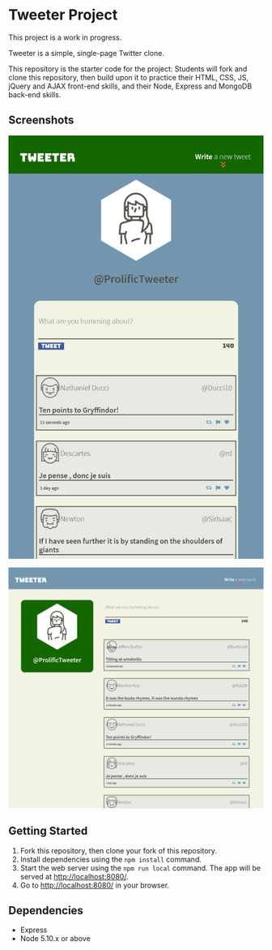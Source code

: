 # Tweeter Project

This project is a work in progress.

Tweeter is a simple, single-page Twitter clone.

This repository is the starter code for the project: Students will fork and clone this repository, then build upon it to practice their HTML, CSS, JS, jQuery and AJAX front-end skills, and their Node, Express and MongoDB back-end skills.

## Screenshots

!["Screenshot of Tablet UI"](https://raw.githubusercontent.com/fictionalparakeets/tweeter/master/public/screenshots/tablet.png)

!["Screenshot of Desktop UI"](https://raw.githubusercontent.com/fictionalparakeets/tweeter/master/public/screenshots/desktop.png)

## Getting Started

1. Fork this repository, then clone your fork of this repository.
2. Install dependencies using the `npm install` command.
3. Start the web server using the `npm run local` command. The app will be served at <http://localhost:8080/>.
4. Go to <http://localhost:8080/> in your browser.

## Dependencies

- Express
- Node 5.10.x or above
